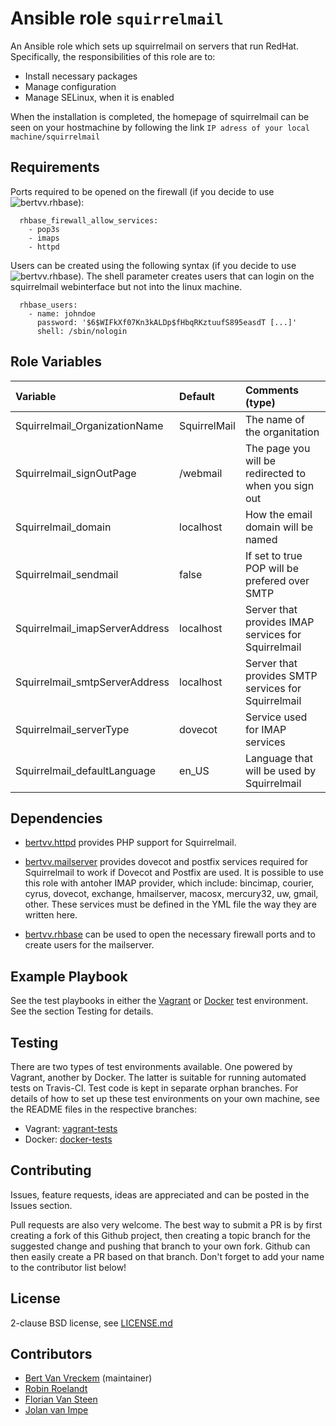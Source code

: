 # Ansible role `squirrelmail`

An Ansible role which sets up squirrelmail on servers that run RedHat. Specifically, the responsibilities of this role are to:

- Install necessary packages
- Manage configuration
- Manage SELinux, when it is enabled

When the installation is completed, the homepage of squirrelmail can be seen on your hostmachine by following the link ```IP adress of your local machine/squirrelmail```

## Requirements

Ports required to be opened on the firewall (if you decide to use ![bertvv.rhbase](https://github.com/bertvv/ansible-role-rh-base)):

```
  rhbase_firewall_allow_services:
    - pop3s
    - imaps
    - httpd
```

Users can be created using the following syntax (if you decide to use ![bertvv.rhbase](https://github.com/bertvv/ansible-role-rh-base)).
The shell parameter creates users that can login on the squirrelmail webinterface but not into the linux machine.

```
  rhbase_users:
    - name: johndoe
      password: '$6$WIFkXf07Kn3kALDp$fHbqRKztuufS895easdT [...]'
      shell: /sbin/nologin
```


## Role Variables


| Variable        | Default | Comments (type)  |
| :---            | :---    | :---             |
|Squirrelmail_OrganizationName|SquirrelMail|The name of the organitation|
|Squirrelmail_signOutPage|/webmail|The page you will be redirected to when you sign out|
|Squirrelmail_domain|localhost|How the email domain will be named|
|Squirrelmail_sendmail|false|If set to true POP will be prefered over SMTP|
|Squirrelmail_imapServerAddress|localhost|Server that provides IMAP services for Squirrelmail|
|Squirrelmail_smtpServerAddress|localhost|Server that provides SMTP services for Squirrelmail|
|Squirrelmail_serverType|dovecot|Service used for IMAP services|
|Squirrelmail_defaultLanguage|en_US|Language that will be used by Squirrelmail|


## Dependencies

- [bertvv.httpd](https://github.com/bertvv/ansible-role-httpd) provides PHP support for Squirrelmail.

- [bertvv.mailserver](https://github.com/bertvv/ansible-role-mailserver) provides dovecot and postfix services required for Squirrelmail to work if Dovecot and Postfix are used. It is possible to use this role with antoher IMAP provider, which include: bincimap, courier, cyrus, dovecot, exchange, hmailserver, macosx, mercury32, uw, gmail, other. These services must be defined in the YML file the way they are written here.

- [bertvv.rhbase](https://github.com/bertvv/ansible-role-rh-base) can be used to open the necessary firewall ports and to create users for the mailserver.


## Example Playbook

See the test playbooks in either the [Vagrant](https://github.com/bertvv/ansible-role-squirrelmail/blob/vagrant-tests/test.yml) or [Docker](https://github.com/bertvv/ansible-role-squirrelmail/blob/docker-tests/test.yml) test environment. See the section Testing for details.

## Testing

There are two types of test environments available. One powered by Vagrant, another by Docker. The latter is suitable for running automated tests on Travis-CI. Test code is kept in separate orphan branches. For details of how to set up these test environments on your own machine, see the README files in the respective branches:

- Vagrant: [vagrant-tests](https://github.com/bertvv/ansible-role-squirrelmail/tree/vagrant-tests)
- Docker: [docker-tests](https://github.com/bertvv/ansible-role-squirrelmail/tree/docker-tests)

## Contributing

Issues, feature requests, ideas are appreciated and can be posted in the Issues section.

Pull requests are also very welcome. The best way to submit a PR is by first creating a fork of this Github project, then creating a topic branch for the suggested change and pushing that branch to your own fork. Github can then easily create a PR based on that branch. Don't forget to add your name to the contributor list below!

## License

2-clause BSD license, see [LICENSE.md](LICENSE.md)

## Contributors

- [Bert Van Vreckem](https://github.com/bertvv/) (maintainer)
- [Robin Roelandt](https://github.com/RobinRoelandt)
- [Florian Van Steen](https://github.com/florianvansteen)
- [Jolan van Impe](https://github.com/jolanvanimpe)
